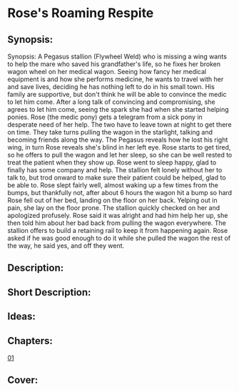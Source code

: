 # Rose's Roaming Respite

## Synopsis:
Synopsis: A Pegasus stallion (Flywheel Weld) who is missing a wing wants to help the mare who saved his grandfather's life, so he fixes her broken wagon wheel on her medical wagon. Seeing how fancy her medical equipment is and how she performs medicine, he wants to travel with her and save lives, deciding he has nothing left to do in his small town. His family are supportive, but don't think he will be able to convince the medic to let him come. After a long talk of convincing and compromising, she agrees to let him come, seeing the spark she had when she started helping ponies. Rose (the medic pony) gets a telegram from a sick pony in desperate need of her help. The two have to leave town at night to get there on time. They take turns pulling the wagon in the starlight, talking and becoming friends along the way. The Pegasus reveals how he lost his right wing, in turn Rose reveals she's blind in her left eye. Rose starts to get tired, so he offers to pull the wagon and let her sleep, so she can be well rested to treat the patient when they show up. Rose went to sleep happy, glad to finally has some company and help. The stallion felt lonely without her to talk to, but trod onward to make sure their patient could be helped, glad to be able to. Rose slept fairly well, almost waking up a few times from the bumps, but thankfully not, after about 6 hours the wagon hit a bump so hard Rose fell out of her bed, landing on the floor on her back. Yelping out in pain, she lay on the floor prone. The stallion quickly checked on her and apologized profusely. Rose said it was alright and had him help her up, she then told him about her bad back from pulling the wagon everywhere. The stallion offers to build a retaining rail to keep it from happening again. Rose asked if he was good enough to do it while she pulled the wagon the rest of the way, he said yes, and off they went.

## Description:


## Short Description:


## Ideas:


## Chapters:
[01](./01.md)

## Cover:
